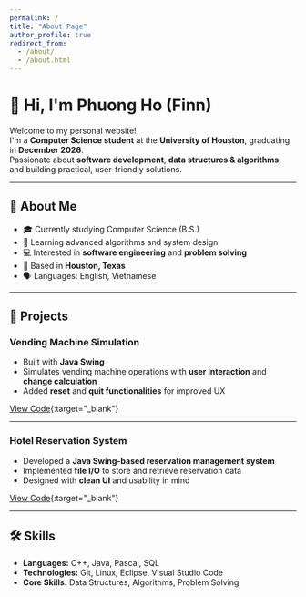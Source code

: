 ```yaml
---
permalink: /
title: "About Page"
author_profile: true
redirect_from: 
  - /about/
  - /about.html
---
```


# 👋 Hi, I'm Phuong Ho (Finn)

Welcome to my personal website!  
I'm a **Computer Science student** at the **University of Houston**, graduating in **December 2026**.  
Passionate about **software development**, **data structures & algorithms**, and building practical, user-friendly solutions.

---

## 🚀 About Me
- 🎓 Currently studying Computer Science (B.S.)
- 🌱 Learning advanced algorithms and system design
- 💻 Interested in **software engineering** and **problem solving**
- 📍 Based in **Houston, Texas**
- 🗣️ Languages: English, Vietnamese

---

## 💼 Projects

### **Vending Machine Simulation**
- Built with **Java Swing**
- Simulates vending machine operations with **user interaction** and **change calculation**
- Added **reset** and **quit functionalities** for improved UX

[View Code](https://github.com/FatFish-99/VendingMachine-eclipse){:target="_blank"} <!-- Replace # with GitHub link -->

---

### **Hotel Reservation System**
- Developed a **Java Swing-based reservation management system**
- Implemented **file I/O** to store and retrieve reservation data
- Designed with **clean UI** and usability in mind

[View Code](https://github.com/FatFish-99/Cinco-Ranch-Hotel-Reservation){:target="_blank"} <!-- Replace # with GitHub link -->

---

## 🛠️ Skills
- **Languages:** C++, Java, Pascal, SQL
- **Technologies:** Git, Linux, Eclipse, Visual Studio Code
- **Core Skills:** Data Structures, Algorithms, Problem Solving
